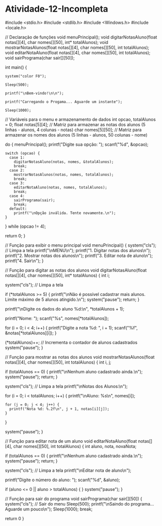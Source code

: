 # Atividade-12-Incompleta

#include <stdio.h>
#include <stdlib.h>
#include <Windows.h>
#include <locale.h>

// Declaração de funções
void menuPrincipal();
void digitarNotasAluno(float notas[][4], char nomes[][50], int* totalAlunos);
void mostrarNotasAlunos(float notas[][4], char nomes[][50], int totalAlunos);
void editarNotaAluno(float notas[][4], char nomes[][50], int totalAlunos);
void sairPrograma(char sair[][50]);

int main() {
	
	
	system("color F0");

	Sleep(500);

	printf("\nBem-vindo!\n\n");

	printf("Carregando o Progama... Aguarde um instante");

	Sleep(1000);

  // Variáveis para o menu e armazenamento de dados
  int opcao, totalAlunos = 0;
  float notas[5][4];  // Matriz para armazenar as notas dos alunos (5 linhas - alunos, 4 colunas - notas)
  char nomes[5][50];   // Matriz para armazenar os nomes dos alunos (5 linhas - alunos, 50 colunas - nome)

  do {
    menuPrincipal();
    printf("Digite sua opção: ");
    scanf("%d", &opcao);

    switch (opcao) {
      case 1:
        digitarNotasAluno(notas, nomes, &totalAlunos);
        break;
      case 2:
        mostrarNotasAlunos(notas, nomes, totalAlunos);
        break;
      case 3:
        editarNotaAluno(notas, nomes, totalAlunos);
        break;
      case 4:
        sairPrograma(sair);
        break;
      default:
        printf("\nOpção inválida. Tente novamente.\n");
    }
  } while (opcao != 4);

  return 0;
}

// Função para exibir o menu principal
void menuPrincipal() {
  system("cls"); // Limpa a tela
  printf("\nMENU\n");
  printf("1. Digitar notas dos alunos\n");
  printf("2. Mostrar notas dos alunos\n");
  printf("3. Editar nota de aluno\n");
  printf("4. Sair\n");
}

// Função para digitar as notas dos alunos
void digitarNotasAluno(float notas[][4], char nomes[][50], int* totalAlunos) {
  int i;

  system("cls"); // Limpa a tela

  if (*totalAlunos >= 5) {
    printf("\nNão é possível cadastrar mais alunos. Limite máximo de 5 alunos atingido.\n");
    system("pause");
    return;
  }

  printf("\nDigite os dados do aluno %d:\n", *totalAlunos + 1);

  printf("Nome: ");
  scanf("%s", nomes[*totalAlunos]);

  for (i = 0; i < 4; i++) {
    printf("Digite a nota %d: ", i + 1);
    scanf("%f", &notas[*totalAlunos][i]);
  }

  (*totalAlunos)++; // Incrementa o contador de alunos cadastrados
  system("pause");
}

// Função para mostrar as notas dos alunos
void mostrarNotasAlunos(float notas[][4], char nomes[][50], int totalAlunos) {
  int i, j;

  if (totalAlunos == 0) {
    printf("\nNenhum aluno cadastrado ainda.\n");
    system("pause");
    return;
  }

  system("cls"); // Limpa a tela
  printf("\nNotas dos Alunos:\n");

  for (i = 0; i < totalAlunos; i++) {
    printf("\nAluno: %s\n", nomes[i]);

    for (j = 0; j < 4; j++) {
      printf("Nota %d: %.2f\n", j + 1, notas[i][j]);
    }
  }

  system("pause");
}

// Função para editar nota de um aluno
void editarNotaAluno(float notas[][4], char nomes[][50], int totalAlunos) {
  int aluno, nota, novaNota;

  if (totalAlunos == 0) {
    printf("\nNenhum aluno cadastrado ainda.\n");
    system("pause");
    return;
  }

  system("cls"); // Limpa a tela
  printf("\nEditar nota de aluno\n");

  printf("Digite o número do aluno: ");
  scanf("%d", &aluno);

  if (aluno <= 0 || aluno > totalAlunos) {
}
system("pause");
}

// Função para sair do programa
void sairPrograma(char sair[][50]) {
system("cls");
        // Sair do menu
	Sleep(500);
        printf("\nSaindo do programa... Aguarde um pouco\n");
	Sleep(1000);
        break;

 return 0
}
